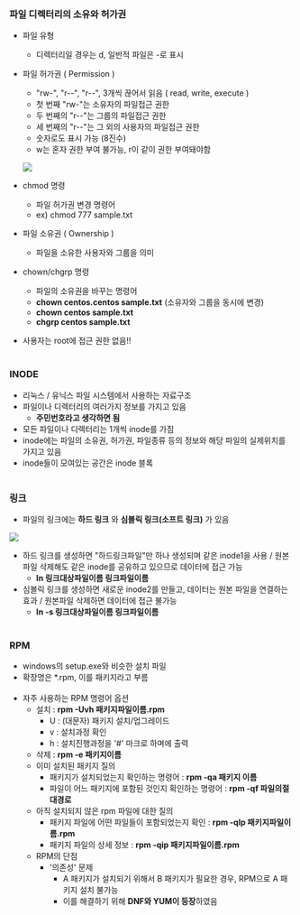 ### 파일 디렉터리의 소유와 허가권 ###
- 파일 유형
  - 디렉터리일 경우는 d, 일반적 파일은 -로 표시
- 파일 허가권 ( Permission )
  - "rw-", "r--", "r--", 3개씩 끊어서 읽음 ( read, write, execute )
  - 첫 번째 "rw-"는 소유자의 파일접근 권한
  - 두 번째의 "r--"는 그룹의 파일접근 권한
  - 세 번째의 "r--"는 그 외의 사용자의 파일접근 권한
  - 숫자로도 표시 가능 (8진수)
  - w는 혼자 권한 부여 불가능, r이 같이 권한 부여돼야함

  ![](https://velog.velcdn.com/images/xodbs1123/post/4cd850ec-b7fa-4dce-85d9-18e88f52880e/image.png)

- chmod 명령
  - 파일 허가권 변경 명령어
  - ex) chmod 777 sample.txt
  
- 파일 소유권 ( Ownership )
  - 파일을 소유한 사용자와 그룹을 의미
  
- chown/chgrp 명령
  - 파일의 소유권을 바꾸는 명령어
  - **chown centos.centos sample.txt** (소유자와 그룹을 동시에 변경)
  - **chown centos sample.txt**
  - **chgrp centos sample.txt**
- 사용자는 root에 접근 권한 없음!!
<br/><br/>

### INODE ###
  - 리눅스 / 유닉스 파일 시스템에서 사용하는 자료구조
  - 파일이나 디렉터리의 여러가지 정보를 가지고 있음
    - **주민번호라고 생각하면 됨**
  - 모든 파일이나 디렉터리는 1개씩 inode를 가짐
  - inode에는 파일의 소유권, 허가권, 파일종류 등의 정보와 해당 파일의 실제위치를 가지고 있음
  - inode들이 모여있는 공간은 inode 블록
<br/><br/>

### 링크 ###
- 파일의 링크에는 **하드 링크** 와 **심볼릭 링크(소프트 링크)** 가 있음

![](https://velog.velcdn.com/images/xodbs1123/post/a2d2f85b-3d55-4c12-9021-21e0475d6f2a/image.png)

- 하드 링크를 생성하면 "하드링크파일"만 하나 생성되며 같은 inode1을 사용 / 원본파일 삭제해도 같은 inode를 공유하고 있으므로 데이터에 접근 가능
  -  **ln 링크대상파일이름 링크파일이름**
- 심볼릭 링크를 생성하면 새로운 inode2를 만들고, 데이터는 원본 파일을 연결하는 효과 / 원본파일 삭제하면 데이터에 접근 불가능
  -  **ln -s 링크대상파일이름 링크파일이름**
<br/><br/>
### RPM ###
- windows의 setup.exe와 비슷한 설치 파일
- 확장명은 *.rpm, 이를 패키지라고 부름
<br/><br/>
- 자주 사용하는 RPM 명령어 옵션
  - 설치 : **rpm -Uvh 패키지파일이름.rpm**
    - U : (대문자) 패키지 설치/업그레이드
    - v : 설치과정 확인
    - h : 설치진행과정을 '#' 마크로 하며에 출력
  - 삭제 : **rpm -e 패키지이름**
  - 이미 설치된 패키지 질의
    - 패키지가 설치되었는지 확인하는 명령어 : **rpm -qa 패키지 이름**
    - 파일이 어느 패키지에 포함된 것인지 확인하는 명령어 : **rpm -qf 파일의절대경로**
  - 아직 설치되지 않은 rpm 파일에 대한 질의
    - 패키지 파일에 어떤 파일들이 포함되었는지 확인 : **rpm -qlp 패키지파일이름.rpm**
    - 패키지 파일의 상세 정보 : **rpm -qip 패키지파일이름.rpm**
  - RPM의 단점
    - '의존성' 문제
      - A 패키지가 설치되기 위해서 B 패키지가 필요한 경우, RPM으로 A 패키지 설치 불가능
      - 이를 해결하기 위해 **DNF와 YUM이 등장**하였음
